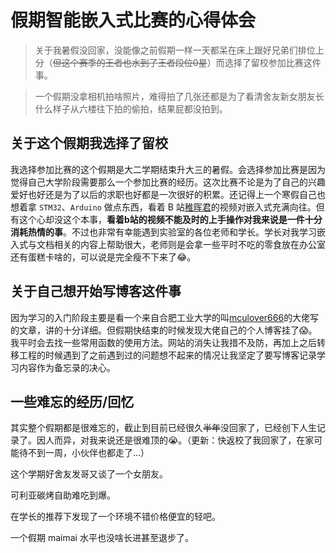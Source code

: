 
# 假期智能嵌入式比赛的心得体会 
> 关于我暑假没回家，没能像之前假期一样一天都呆在床上跟好兄弟们排位上分（~~但这个赛季的王者也水到了王者段位0星~~）而选择了留校参加比赛这件事。

>一个假期没拿相机拍啥照片，难得拍了几张还都是为了看清舍友新女朋友长什么样子从六楼往下拍的偷拍，结果屁都没拍到。 
## 关于这个假期我选择了留校 
我选择参加比赛的这个假期是大二学期结束升大三的暑假。会选择参加比赛是因为觉得自己大学阶段需要那么一个参加比赛的经历。这次比赛不论是为了自己的兴趣爱好也好还是为了以后的求职也好都是一次很好的积累。还记得上一个寒假自己也想着拿 `STM32`、`Arduino` 做点东西，看着 B 站[稚晖君](https://space.bilibili.com/20259914)的视频对嵌入式充满向往。但有这个心却没这个本事，**看着b站的视频不能及时的上手操作对我来说是一件十分消耗热情的事**。不过也非常有幸能遇到实验室的各位老师和学长。学长对我学习嵌入式与文档相关的内容上帮助很大，老师则是会拿一些平时不吃的零食放在办公室还有蛋糕卡啥的，可以说是完全瘦不下来了😂。
## 

## 关于自己想开始写博客这件事 

因为学习的入门阶段主要是看一个来自合肥工业大学的叫[mculover666](https://blog.csdn.net/Mculover666)的大佬写的文章，讲的十分详细。但假期快结束的时候发现大佬自己的个人博客挂了😱。我平时会去找一些常用函数的使用方法。网站的消失让我措不及防，再加上之后转移工程的时候遇到了之前遇到过的问题想不起来的情况让我坚定了要写博客记录学习内容作为备忘录的决心。

## 一些难忘的经历/回忆 

其实整个假期都是很难忘的，截止到目前已经很久~~半年~~没回家了，已经创下人生记录了。因人而异，对我来说还是很难顶的😭。（更新：快返校了我回家了，在家可能待不到一周，小伙伴也都走了...）

这个学期好舍友发哥又谈了一个女朋友。

可利亚碳烤自助难吃到爆。

在学长的推荐下发现了一个环境不错价格便宜的轻吧。

一个假期 maimai 水平也没啥长进甚至退步了。
